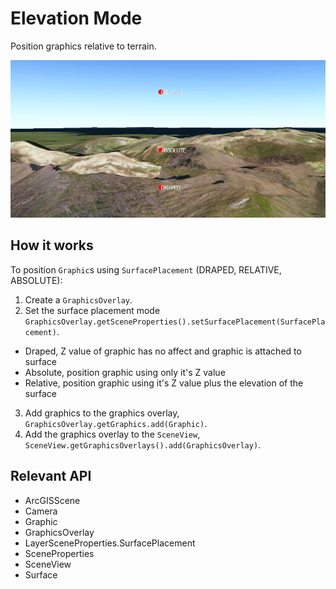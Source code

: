 # Elevation Mode

Position graphics relative to terrain.

![](ElevationMode.png)

## How it works

To position `Graphic`s using `SurfacePlacement` (DRAPED, RELATIVE, ABSOLUTE):

1.  Create a `GraphicsOverlay`.
2.  Set the surface placement mode `GraphicsOverlay.getSceneProperties().setSurfacePlacement(SurfacePlacement)`.
*   Draped, Z value of graphic has no affect and graphic is attached to surface
*   Absolute, position graphic using only it's Z value
*   Relative, position graphic using it's Z value plus the elevation of the surface
3.  Add graphics to the graphics overlay, `GraphicsOverlay.getGraphics.add(Graphic)`.
4.  Add the graphics overlay to the `SceneView`, `SceneView.getGraphicsOverlays().add(GraphicsOverlay)`.

## Relevant API

*   ArcGISScene
*   Camera
*   Graphic
*   GraphicsOverlay
*   LayerSceneProperties.SurfacePlacement
*   SceneProperties
*   SceneView
*   Surface

